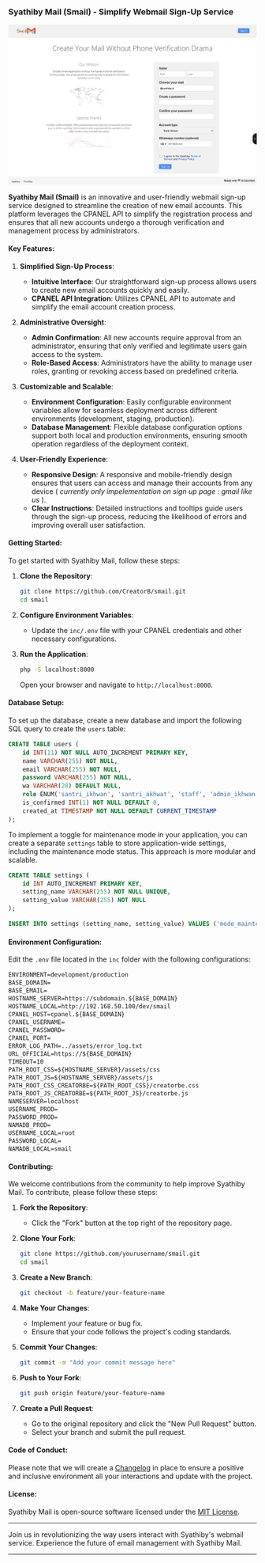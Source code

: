 ### Syathiby Mail (Smail) - Simplify Webmail Sign-Up Service

[![creatorbe on YouTube](https://raw.githubusercontent.com/CreatorB/smail/main/screenshot_syathiby_mail.png?token=GHSAT0AAAAAACSLXCJDBYZVA7BSSU33AOXYZXDTZYA)](https://raw.githubusercontent.com/CreatorB/smail/main/screenshot_syathiby_mail.png?token=GHSAT0AAAAAACSLXCJDBYZVA7BSSU33AOXYZXDTZYA "Syathiby Mail")

**Syathiby Mail (Smail)** is an innovative and user-friendly webmail sign-up service designed to streamline the creation of new email accounts. This platform leverages the CPANEL API to simplify the registration process and ensures that all new accounts undergo a thorough verification and management process by administrators.

#### Key Features:

1. **Simplified Sign-Up Process**:
   - **Intuitive Interface**: Our straightforward sign-up process allows users to create new email accounts quickly and easily.
   - **CPANEL API Integration**: Utilizes CPANEL API to automate and simplify the email account creation process.

2. **Administrative Oversight**:
   - **Admin Confirmation**: All new accounts require approval from an administrator, ensuring that only verified and legitimate users gain access to the system.
   - **Role-Based Access**: Administrators have the ability to manage user roles, granting or revoking access based on predefined criteria.

3. **Customizable and Scalable**:
   - **Environment Configuration**: Easily configurable environment variables allow for seamless deployment across different environments (development, staging, production).
   - **Database Management**: Flexible database configuration options support both local and production environments, ensuring smooth operation regardless of the deployment context.

4. **User-Friendly Experience**:
   - **Responsive Design**: A responsive and mobile-friendly design ensures that users can access and manage their accounts from any device ( _currently only impelementation on sign up page : gmail like us_ ).
   - **Clear Instructions**: Detailed instructions and tooltips guide users through the sign-up process, reducing the likelihood of errors and improving overall user satisfaction.

#### Getting Started:

To get started with Syathiby Mail, follow these steps:

1. **Clone the Repository**:
   ```bash
   git clone https://github.com/CreatorB/smail.git
   cd smail
   ```

2. **Configure Environment Variables**:
   - Update the `inc/.env` file with your CPANEL credentials and other necessary configurations.

3. **Run the Application**:
   ```bash
   php -S localhost:8000
   ```
   
   Open your browser and navigate to `http://localhost:8000`.

#### Database Setup:

To set up the database, create a new database and import the following SQL query to create the `users` table:

```sql
CREATE TABLE users (
    id INT(11) NOT NULL AUTO_INCREMENT PRIMARY KEY,
    name VARCHAR(255) NOT NULL,
    email VARCHAR(255) NOT NULL,
    password VARCHAR(255) NOT NULL,
    wa VARCHAR(20) DEFAULT NULL,
    role ENUM('santri_ikhwan', 'santri_akhwat', 'staff', 'admin_ikhwan', 'admin_akhwat', 'root') NOT NULL DEFAULT 'santri_ikhwan',
    is_confirmed INT(1) NOT NULL DEFAULT 0,
    created_at TIMESTAMP NOT NULL DEFAULT CURRENT_TIMESTAMP
);
```

To implement a toggle for maintenance mode in your application, you can create a separate `settings` table to store application-wide settings, including the maintenance mode status. This approach is more modular and scalable.

```sql
CREATE TABLE settings (
    id INT AUTO_INCREMENT PRIMARY KEY,
    setting_name VARCHAR(255) NOT NULL UNIQUE,
    setting_value VARCHAR(255) NOT NULL
);
```

```sql
INSERT INTO settings (setting_name, setting_value) VALUES ('mode_maintenance', '0');
```

#### Environment Configuration:

Edit the `.env` file located in the `inc` folder with the following configurations:

```env
ENVIRONMENT=development/production
BASE_DOMAIN=
BASE_EMAIL=
HOSTNAME_SERVER=https://subdomain.${BASE_DOMAIN}
HOSTNAME_LOCAL=http://192.168.50.100/dev/smail
CPANEL_HOST=cpanel.${BASE_DOMAIN}
CPANEL_USERNAME=
CPANEL_PASSWORD=
CPANEL_PORT=
ERROR_LOG_PATH=../assets/error_log.txt
URL_OFFICIAL=https://${BASE_DOMAIN}
TIMEOUT=10
PATH_ROOT_CSS=${HOSTNAME_SERVER}/assets/css
PATH_ROOT_JS=${HOSTNAME_SERVER}/assets/js
PATH_ROOT_CSS_CREATORBE=${PATH_ROOT_CSS}/creatorbe.css
PATH_ROOT_JS_CREATORBE=${PATH_ROOT_JS}/creatorbe.js
NAMESERVER=localhost
USERNAME_PROD=
PASSWORD_PROD=
NAMADB_PROD=
USERNAME_LOCAL=root
PASSWORD_LOCAL=
NAMADB_LOCAL=smail
```

#### Contributing:

We welcome contributions from the community to help improve Syathiby Mail. To contribute, please follow these steps:

1. **Fork the Repository**:
   - Click the "Fork" button at the top right of the repository page.

2. **Clone Your Fork**:
   ```bash
   git clone https://github.com/yourusername/smail.git
   cd smail
   ```

3. **Create a New Branch**:
   ```bash
   git checkout -b feature/your-feature-name
   ```

4. **Make Your Changes**:
   - Implement your feature or bug fix.
   - Ensure that your code follows the project's coding standards.

5. **Commit Your Changes**:
   ```bash
   git commit -m "Add your commit message here"
   ```

6. **Push to Your Fork**:
   ```bash
   git push origin feature/your-feature-name
   ```

7. **Create a Pull Request**:
   - Go to the original repository and click the "New Pull Request" button.
   - Select your branch and submit the pull request.

#### Code of Conduct:

Please note that we will create a [Changelog](CHANGELOG.md) in place to ensure a positive and inclusive environment all your interactions and update with the project.

#### License:

Syathiby Mail is open-source software licensed under the [MIT License](LICENSE.md).

---

Join us in revolutionizing the way users interact with Syathiby's webmail service. Experience the future of email management with Syathiby Mail.

---
